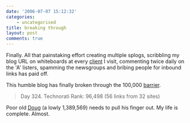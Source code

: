 ```yaml
---
date: '2006-07-07 15:12:32'
categories:
    - uncategorised
title: breaking through
layout: post
comments: true
---
```


Finally. All that painstaking effort creating multiple splogs,
scribbling my blog URL on whiteboards at every
[client](http://www.nbrightside.com/blog/2006/07/06/just-do-what-you-are-told-2/)
I visit, commenting twice daily on the 'A' listers, spamming the
newsgroups and bribing people for inbound links has paid off.

This humble blog has finally broken through the 100,000
[barrier](http://www.flickr.com/photos/70276096@N00/183937867/).
> Day 324. Technorati Rank: 96,498 (56 links from 32 sites)

Poor old
[Doug](http://www.technorati.com/blogs/oracledoug.com/serendipity/) (a
lowly 1,389,569) needs to pull his finger out.
My life is complete. Almost.
